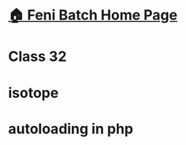 # [:house: Feni Batch Home Page](http://poloey.github.io/feni)

# Class 32 
# isotope
# autoloading in php